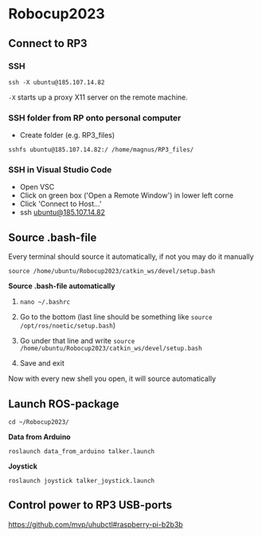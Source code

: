 # Robocup2023

## Connect to RP3

### SSH
```
ssh -X ubuntu@185.107.14.82
```
```-X``` starts up a proxy X11 server on the remote machine.

### SSH folder from RP onto personal computer
- Create folder (e.g. RP3_files)
```
sshfs ubuntu@185.107.14.82:/ /home/magnus/RP3_files/
```

### SSH in Visual Studio Code
- Open VSC
- Click on green box ('Open a Remote Window') in lower left corne
- Click 'Connect to Host...'
- ssh ubuntu@185.107.14.82

## Source .bash-file

Every terminal should source it automatically, if not you may do it manually

```
source /home/ubuntu/Robocup2023/catkin_ws/devel/setup.bash
```

<b>Source .bash-file automatically</b>

1. ```nano ~/.bashrc```

2. Go to the bottom (last line should be something like ```source /opt/ros/noetic/setup.bash```)

3. Go under that line and write ```source /home/ubuntu/Robocup2023/catkin_ws/devel/setup.bash```

4. Save and exit

Now with every new shell you open, it will source automatically

## Launch ROS-package

```
cd ~/Robocup2023/
```

<b>Data from Arduino</b>
```
roslaunch data_from_arduino talker.launch
```

<b>Joystick</b>
```
roslaunch joystick talker_joystick.launch
```

## Control power to RP3 USB-ports

https://github.com/mvp/uhubctl#raspberry-pi-b2b3b
